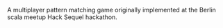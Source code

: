 A multiplayer pattern matching game originally implemented at the Berlin scala meetup Hack Sequel hackathon.